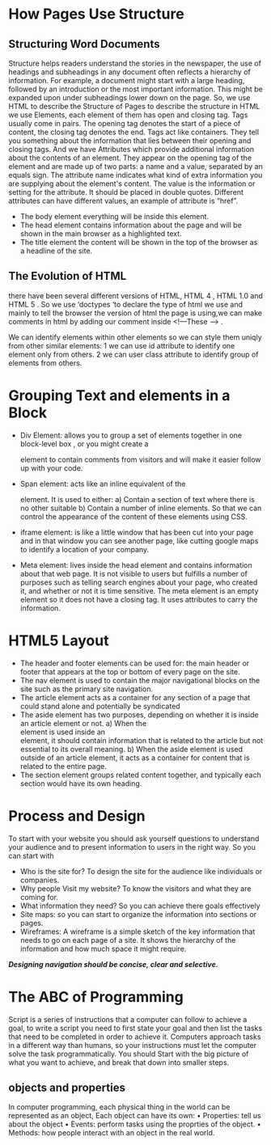  # How Pages Use Structure
## Structuring Word Documents
Structure helps readers understand the stories in the newspaper, the use of headings and subheadings in any document often reflects a hierarchy of information. For example, a document might start with a large heading, followed by an introduction or the most important information. This might be expanded upon under subheadings lower down on the page.
So, we use HTML to describe the Structure of Pages to describe the structure in HTML we use Elements, each element of them has open and closing tag. 
Tags usually come in pairs. The opening tag denotes the start of a piece of content, the closing tag denotes the end.
Tags act like containers. They tell you something about the information that lies between their opening and closing tags.
And we have Attributes which provide additional information about the contents of an element. They appear on the opening tag of the element and are made up of two parts: a name and a value, separated by an equals sign. 
The attribute name indicates what kind of extra information you are supplying about the element's content. The value is the information or setting for the attribute. It should be placed in double quotes. Different attributes can have different values, an example of attribute is “href”.
* The body element everything will be inside this element.
* The head element contains information about the page and will  be shown in the main browser as a highlighted text.
* The title element the content will be shown in the top of the browser as a headline of the site.

 ## The Evolution of HTML 
there have been several different versions of HTML, HTML 4 , HTML 1.0 and HTML 5 . So we use ‘doctypes ‘to declare the type of html we use and mainly to tell the browser the version of html the page is using,we can make comments in html by adding our comment inside  <!—These  --> .

We can identify elements within other elements so we can style them uniqly from other similar elements:
1 we can use id attribute to identify one element only from others.
2 we can user class attribute to identify group of elements from others.

# Grouping Text and elements in a Block

* Div Element: allows you to group a set of elements together in one block-level box , or you might create a <div> element to contain comments from visitors and will make it easier follow up with your code.

* Span element: acts like an inline equivalent of the <div> element. It is used to either: a) Contain a section of text where there is no other suitable
b) Contain a number of inline elements.
So that we can control the appearance of the content of these elements using CSS.

* iframe element:  is like a little window that has been cut into your page and in that window you can see another page, like cutting google maps to identify a location of your company.
* Meta element: lives inside the head element and contains information about that web page. It is not visible to users but fulfills a number of purposes such as telling search engines about your page, who created it, and whether or not it is time sensitive. The meta element is an empty element so it does not have a closing tag. It uses attributes to carry the information.


# HTML5 Layout
* The header and footer elements can be used for: the main header or footer that appears at the top or bottom of every page on the site.
*  The nav element is used to contain the major navigational blocks on the site such as the primary site navigation.
*  The article  element acts as a container for any section of a page that could stand alone and potentially be syndicated
* The aside element has two purposes, depending on whether it is inside an article element or not.
a) When the <aside> element is used inside an <article> element, it should contain information that is related to the article but not essential to its overall meaning.
b) When the aside element is used outside of an article element, it acts as a container for content that is related to the entire page.
* The section element groups related content together, and typically each section would have its own heading.

# Process and Design
To start with your website you should ask yourself questions to understand your audience and to present information to users in the right way. 
So you can start with 
-	Who is the site for?  To design the site for the audience like individuals or companies.
-	Why people Visit my website? To know the visitors and what they are coming for.
-	What information they need? So you can achieve there goals effectively 
-	Site maps: so you can start to organize the information into sections or pages.
-	Wireframes: A wireframe is a simple sketch of the key information that needs to go on each page of a site. It shows the hierarchy of the information and how much space it might require.

 ***Designing navigation should be concise, clear and selective.***

# The ABC of Programming
Script is a series of instructions that a computer can follow to achieve a goal, to write a script you need to first state your goal and then list the tasks that need to be completed in order to achieve it.
Computers approach tasks in a different way than  humans, so your instructions must let the computer solve the task programmatically.
You should Start with the big picture of what you want to achieve, and break that down into smaller steps.
## objects and properties
In computer programming, each physical thing in the world can be represented as an object, Each object can have its own:
• Properties: tell us about the object
• Events: perform tasks using the proprties of the object.
• Methods: how people interact with an object in the real world.

